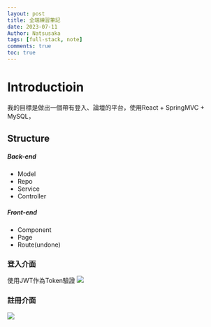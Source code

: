 ```yaml
---
layout: post
title: 全端練習筆記
date: 2023-07-11
Author: Natsusaka
tags: [full-stack, note]
comments: true
toc: true
---
```


# Introductioin

我的目標是做出一個帶有登入、論壇的平台，使用React + SpringMVC + MySQL，

## Structure
##### Back-end
+ Model
+ Repo
+ Service
+ Controller
##### Front-end
+ Component
+ Page
+ Route(undone)

### 登入介面

使用JWT作為Token驗證
![](https://img.onl/tNxBH5)

### 註冊介面
![](https://img.onl/G4byTp)



